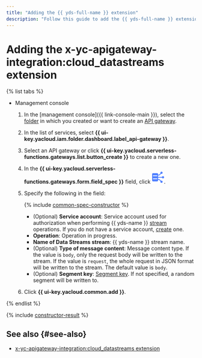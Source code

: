 ```yaml
---
title: "Adding the {{ yds-full-name }} extension"
description: "Follow this guide to add the {{ yds-full-name }} extension using the specification constructor."
---
```


# Adding the x-yc-apigateway-integration:cloud_datastreams extension

{% list tabs %}

- Management console

   1. In the [management console]({{ link-console-main }}), select the [folder](../../../resource-manager/concepts/resources-hierarchy.md#folder) in which you created or want to create an [API gateway](../../concepts/index.md).
   1. In the list of services, select **{{ ui-key.yacloud.iam.folder.dashboard.label_api-gateway }}**.
   1. Select an API gateway or click **{{ ui-key.yacloud.serverless-functions.gateways.list.button_create }}** to create a new one.
   1. In the **{{ ui-key.yacloud.serverless-functions.gateways.form.field_spec }}** field, click ![image](../../../_assets/api-gateway/spec-constructor/cloud-datastreams.svg).
   1. Specify the following in the field:

      {% include [common-spec-constructor](../../../_includes/api-gateway/common-spec-constructor.md) %}

      * (Optional) **Service account**: Service account used for authorization when performing {{ yds-name }} [stream](../../../data-streams/concepts/glossary.md#stream-concepts) operations. If you do not have a service account, [create](../../../iam/operations/sa/create.md) one.
      * **Operation**: Operation in progress.
      * **Name of Data Streams stream**: {{ yds-name }} stream name.
      * (Optional) **Type of message content**: Message content type. If the value is `body`, only the request body will be written to the stream. If the value is `request`, the whole request in JSON format will be written to the stream. The default value is `body`.
      * (Optional) **Segment key**: [Segment key](../../../data-streams/concepts/partition-keys.md). If not specified, a random segment will be written to.
   1. Click **{{ ui-key.yacloud.common.add }}**.

{% endlist %}

{% include [constructor-result](../../../_includes/api-gateway/constructor-result.md) %}

## See also {#see-also}

* [x-yc-apigateway-integration:cloud_datastreams extension](../../concepts/extensions/datastreams.md)
